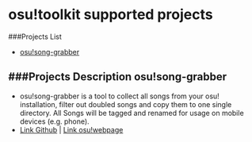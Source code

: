 osu!toolkit supported projects
==============================

###Projects List
* [osu!song-grabber](#osu-song-grabber)

###Projects Description
osu!song-grabber
----------------
* osu!song-grabber is a tool to collect all songs from your osu! installation, filter out doubled songs and copy them to one single directory. All Songs will be tagged and renamed for usage on mobile devices (e.g. phone).
* [Link Github](SORRY.md) | [Link osu!webpage](SORRY.md)
